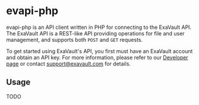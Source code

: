 evapi-php
=========

evapi-php is an API client written in PHP for connecting to the
ExaVault API. The ExaVault API is a REST-like API providing operations
for file and user management, and supports both ``POST`` and ``GET``
requests.

To get started using ExaVault's API, you first must have an ExaVault
account and obtain an API key. For more information, please refer to
our [Developer page](https://www.exavault.com/developer) or contact
support@exavault.com for details.

## Usage ##

TODO

